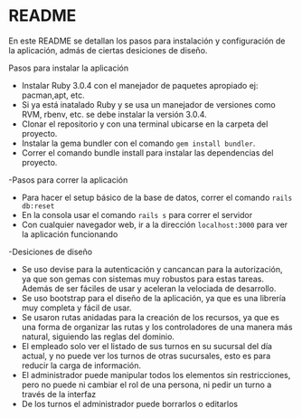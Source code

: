 # README

En este README se detallan los pasos para instalación y configuración de la aplicación, admás de ciertas desiciones de
diseño.

Pasos para instalar la aplicación

* Instalar Ruby 3.0.4 con el manejador de paquetes apropiado ej: pacman,apt, etc.
* Si ya está inatalado Ruby y se usa un manejador de versiones como RVM, rbenv, etc. se debe instalar la versión 3.0.4.
* Clonar el repositorio y con una terminal ubicarse en la carpeta del proyecto.
* Instalar la gema bundler con el comando `gem install bundler`.
* Correr el comando bundle install para instalar las dependencias del proyecto.

-Pasos para correr la aplicación

* Para hacer el setup básico de la base de datos, correr el comando `rails db:reset`
* En la consola usar el comando `rails s` para correr el servidor
* Con cualquier navegador web, ir a la dirección `localhost:3000` para ver la aplicación funcionando

-Desiciones de diseño

* Se uso devise para la autenticación y cancancan para la autorización, ya que son gemas con sistemas muy robustos para
  estas tareas.
  Además de ser fáciles de usar y aceleran la velociada de desarrollo.
* Se uso bootstrap para el diseño de la aplicación, ya que es una librería muy completa y fácil de usar.
* Se usaron rutas anidadas para la creación de los recursos,
  ya que es una forma de organizar las rutas y los controladores de una manera más natural, siguiendo las reglas del
  dominio.
* El empleado solo ver el listado de sus turnos en su sucursal del día actual, y no puede ver los turnos de otras sucursales,
esto es para reducir la carga de información.
* El administrador puede manipular todos los elementos sin restricciones, pero no puede ni cambiar el rol de una persona,
ni pedir un turno a través de la interfaz
* De los turnos el administrador puede borrarlos o editarlos